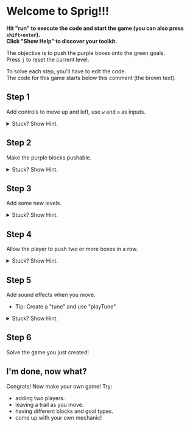 # Welcome to Sprig!!!

**Hit "run" to execute the code and start the game (you can also press `shift+enter`).**  
**Click "Show Help" to discover your toolkit.**

The objective is to push the purple boxes onto the green goals.  
Press `j` to reset the current level.

To solve each step, you'll have to edit the code.  
The code for this game starts below this comment (the brown text).

## Step 1
Add controls to move up and left, use `w` and `a` as inputs.
<details>
<summary>Stuck? Show Hint.</summary>

Try to add 2 additional `onInput` functions, they should be very similar to the existing onInputs for `s` and `d`.
</details>

## Step 2 
Make the purple blocks pushable.
<details>
<summary>Stuck? Show Hint.</summary>

Try editing `setPushables` to include the purple block.
</details>

## Step 3
Add some new levels.
<details>
<summary>Stuck? Show Hint.</summary>

Make a new map in `levels` variable. Look at how other maps are made.
</details>

## Step 4
Allow the player to push two or more boxes in a row.
<details>
<summary>Stuck? Show Hint.</summary>

Allow boxes to push boxes, you should be editing `setPushables`.
</details>

## Step 5
Add sound effects when you move.
 * Tip: Create a "tune" and use "playTune"
<details>
<summary>Stuck? Show Hint.</summary>

Create a `tune` and use `playTune` to play it. The "Show Help" menu has a lot of information on tunes.
</details>

## Step 6
Solve the game you just created!

## I'm done, now what?
Congrats! Now make your own game! Try:
 - adding two players.
 - leaving a trail as you move.
 - having different blocks and goal types.
 - come up with your own mechanic!